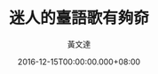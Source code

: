 ---
issue: 203
title: 迷人的臺語歌有夠奅
author: 黃文達
date: 2016-12-15T00:00:00.000+08:00
topic: 懷想
difficulty: 2
wikidata: Q98095582
wikidata_link: https://www.wikidata.org/wiki/Q98095582
---